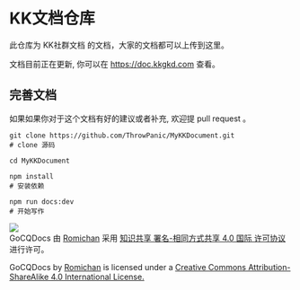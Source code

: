 # KK文档仓库


此仓库为 KK社群文档 的文档，大家的文档都可以上传到这里。

文档目前正在更新, 你可以在
https://doc.kkgkd.com
查看。

## 完善文档

如果如果你对于这个文档有好的建议或者补充, 欢迎提 pull request 。

```shell
git clone https://github.com/ThrowPanic/MyKKDocument.git
# clone 源码

cd MyKKDocument

npm install
# 安装依赖

npm run docs:dev
# 开始写作
```


[![](https://i.creativecommons.org/l/by-sa/4.0/88x31.png)](http://creativecommons.org/licenses/by-sa/4.0/)  
GoCQDocs 由 [Romichan](https://github.com/Romichan) 采用 [知识共享 署名-相同方式共享 4.0 国际 许可协议](http://creativecommons.org/licenses/by-sa/4.0/)进行许可。

GoCQDocs by [Romichan](https://github.com/Romichan) is licensed under a [Creative Commons Attribution-ShareAlike 4.0 International License.](http://creativecommons.org/licenses/by-sa/4.0/)
